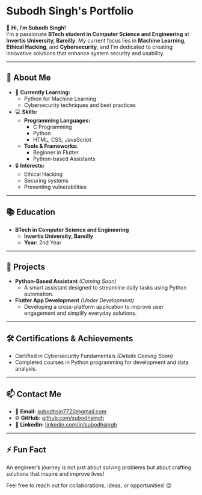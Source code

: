 # Subodh Singh's Portfolio  

👋 **Hi, I’m Subodh Singh!**  
I'm a passionate **BTech student in Computer Science and Engineering** at **Invertis University, Bareilly**. My current focus lies in **Machine Learning**, **Ethical Hacking**, and **Cybersecurity**, and I'm dedicated to creating innovative solutions that enhance system security and usability.  

---

## 🌱 About Me  
- 🎯 **Currently Learning:**  
  - Python for Machine Learning  
  - Cybersecurity techniques and best practices  
- 💻 **Skills:**  
  - **Programming Languages:**  
    - C Programming  
    - Python  
    - HTML, CSS, JavaScript  
  - **Tools & Frameworks:**  
    - Beginner in Flutter  
    - Python-based Assistants  
- 🔒 **Interests:**  
  - Ethical Hacking  
  - Securing systems  
  - Preventing vulnerabilities  

---

## 📚 Education  
- **BTech in Computer Science and Engineering**  
  - **Invertis University, Bareilly**  
  - **Year:** 2nd Year  

---

## 🚀 Projects  
- **Python-Based Assistant** *(Coming Soon)*  
  - A smart assistant designed to streamline daily tasks using Python automation.  
- **Flutter App Development** *(Under Development)*  
  - Developing a cross-platform application to improve user engagement and simplify everyday solutions.  

---

## 🛠 Certifications & Achievements  
- Certified in Cybersecurity Fundamentals *(Details Coming Soon)*  
- Completed courses in Python programming for development and data analysis.  

---

## 📫 Contact Me  
- 📧 **Email:** [subodhsin7720@gmail.com](mailto:subodhsin7720@gmail.com)  
- 🌐 **GitHub:** [github.com/subodhsingh](https://github.com/subodh182/subodh182)  
- 💼 **LinkedIn:** [linkedin.com/in/subodhsingh](https://www.linkedin.com/in/subodh-singh-0751082b2/)

---

## ⚡ Fun Fact  
An engineer’s journey is not just about solving problems but about crafting solutions that inspire and improve lives!  

Feel free to reach out for collaborations, ideas, or opportunities! 😊  

